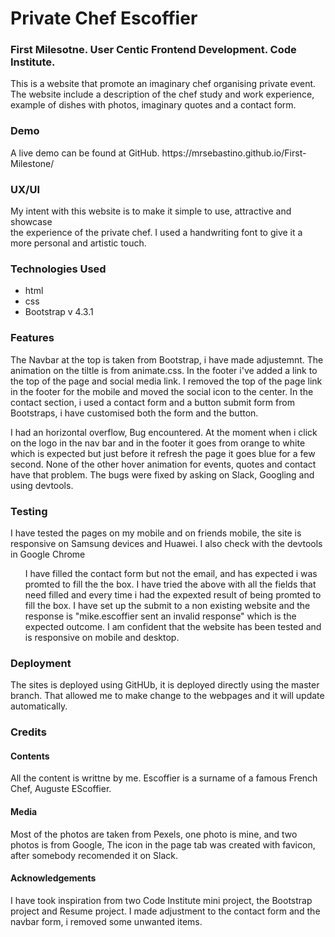 <h1> Private Chef Escoffier</h1>

<h3> First Milesotne. User Centic Frontend Development. Code Institute.</h3>
 This is a website that promote an imaginary chef organising private event.<br>
The website include a description of the chef study and work experience,<br>
example of dishes with photos, imaginary quotes and a contact form.

<h3> Demo </h3>
A live demo can be found at GitHub.  https://mrsebastino.github.io/First-Milestone/

<h3>UX/UI</h3>
My intent with this website is to make it simple to use, attractive and showcase<br>
the experience of the private chef. I used a handwriting font to give it a more personal and artistic touch.

<h3>Technologies Used</h3>
<ul>
<li>html  </li>
<li>css </li>
<li>Bootstrap v 4.3.1</li>
</ul>

<h3> Features</h3>
 The Navbar at the top is taken from Bootstrap, i have made adjustemnt. The animation on the tiltle is from animate.css.
 In the footer i've added a link to the top of the page and social media link. I removed the top of the page link in the footer for the  
 mobile and moved the social icon to the center.
 In the contact section, i used a  contact form and a button submit form from Bootstraps, i have customised both the form and the button.

I had an horizontal overflow,
Bug encountered. At the moment when i click on the logo in the nav bar and in the footer it goes from orange to white which is expected but just before it
refresh the page it goes blue for a few second. None of the other hover animation for events, quotes and contact have that problem. The bugs were fixed
by asking on Slack, Googling and using devtools.

<h3>Testing</h3>

I have tested the pages on my mobile and on friends mobile, the site is responsive on Samsung devices and Huawei. I also check with the devtools in Google Chrome
<ol>
I have filled the contact form but not the email, and has expected i was promted to fill the the box.
I have tried the above with all the fields that need filled and every time i had the expexted result of being promted to fill the box.
I have set up the submit to a non existing website and the response is "mike.escoffier sent an invalid response" which is the expected outcome.
I am confident that the website has been tested and is responsive on mobile and desktop.
</ol>
<h3>Deployment</h3>

The sites is deployed using GitHUb, it is deployed directly using the master branch.
That allowed me to make change to the webpages and it will update automatically.

<h3>Credits</h3>

<h4>Contents</h4>

All the content is writtne by me. Escoffier is a surname of a famous French Chef, Auguste EScoffier.

<h4>Media</h4>

Most of the photos are taken from Pexels, one photo is mine, and two photos is from Google,
The icon in the page tab was created with favicon, after somebody recomended it on Slack.

<h4>Acknowledgements</h4>

I have took inspiration from two Code Institute mini project, the Bootstrap project and Resume project.
I made adjustment to the contact form and the navbar form, i removed some unwanted items.

